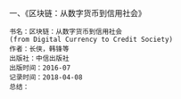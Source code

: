 
一、《区块链：从数字货币到信用社会》
 
```
书名：区块链：从数字货币到信用社会
(from Digital Currency to Credit Society)
作者：长侠，韩锋等
出版社：中信出版社
出版时间：2016-07
记录时间：2018-04-08
总结：

```